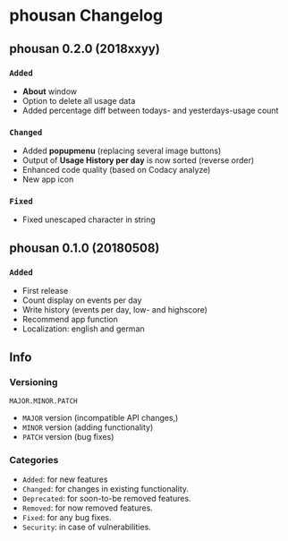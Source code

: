 # phousan Changelog

## phousan 0.2.0 (2018xxyy)
### ```Added```
* __About__ window
* Option to delete all usage data
* Added percentage diff between todays- and yesterdays-usage count

### ```Changed```
* Added __popupmenu__ (replacing several image buttons)
* Output of __Usage History per day__ is now sorted (reverse order)
* Enhanced code quality (based on Codacy analyze)
* New app icon

### ```Fixed```
* Fixed unescaped character in string



## phousan 0.1.0 (20180508)
### ```Added```
* First release
* Count display on events per day
* Write history (events per day, low- and highscore)
* Recommend app function
* Localization: english and german



## Info
### Versioning

```
MAJOR.MINOR.PATCH
```

* ```MAJOR``` version (incompatible API changes,)
* ```MINOR``` version (adding functionality)
* ```PATCH``` version (bug fixes)


### Categories
* ```Added```: for new features
* ```Changed```: for changes in existing functionality.
* ```Deprecated```: for soon-to-be removed features.
* ```Removed```: for now removed features.
* ```Fixed```: for any bug fixes.
* ```Security```: in case of vulnerabilities.
